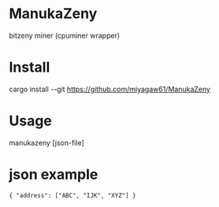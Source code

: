 # ManukaZeny

bitzeny miner (cpuminer wrapper)

# Install

cargo install --git https://github.com/miyagaw61/ManukaZeny

# Usage

manukazeny [json-file]

# json example

```
{ "address": ["ABC", "IJK", "XYZ"] }
```
